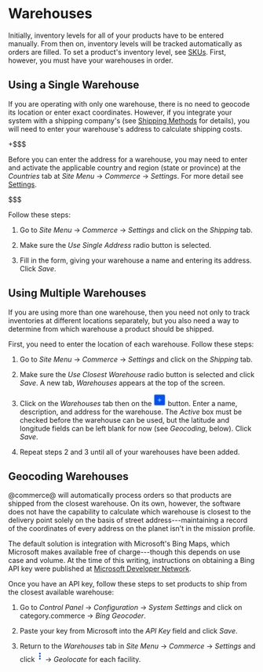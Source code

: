 # Warehouses

Initially, inventory levels for all of your products have to be entered
manually. From then on, inventory levels will be tracked automatically as orders
are filled. To set a product's inventory level, see
[SKUs](/web/liferay-emporio/documentation/-/knowledge_base/1.0/skus#inventory).
First, however, you must have your warehouses in order.

## Using a Single Warehouse

If you are operating with only one warehouse, there is no need to geocode its
location or enter exact coordinates. However, if you integrate your system with
a shipping company's (see 
[Shipping Methods](/web/liferay-emporio/documentation/-/knowledge_base/1-0/shipping-methods)
for details), you will need to enter your warehouse's address to calculate
shipping costs.

+$$$

Before you can enter the address for a warehouse, you may need to enter and
activate the applicable country and region (state or province) at the
*Countries* tab at *Site Menu* &rarr; *Commerce* &rarr; *Settings*. For more
detail see
[Settings](/web/liferay-emporio/documentation/-knowledge_base/1-0/countries).

$$$

Follow these steps:

1.  Go to *Site Menu* &rarr; *Commerce* &rarr; *Settings* and click on the
    *Shipping* tab.

2.  Make sure the *Use Single Address* radio button is selected.

3.  Fill in the form, giving your warehouse a name and entering its address.
    Click *Save*.

## Using Multiple Warehouses [](id=using-multiple-warehouses)

If you are using more than one warehouse, then you need not only to track
inventories at different locations separately, but you also need a way to
determine from which warehouse a product should be shipped.

First, you need to enter the location of each warehouse. Follow these steps:

1.  Go to *Site Menu* &rarr; *Commerce* &rarr; *Settings* and click on the
    *Shipping* tab.

2.  Make sure the *Use Closest Warehouse* radio button is selected and click
    *Save*. A new tab, *Warehouses* appears at the top of the screen.

3.  Click on the *Warehouses* tab then on the ![Add](../images/icon-add.png)
    button. Enter a name, description, and address for the warehouse. The
    *Active* box must be checked before the warehouse can be used, but the
    latitude and longitude fields can be left blank for now (see *Geocoding*,
    below). Click *Save*.

4.  Repeat steps 2 and 3 until all of your warehouses have been added.

## Geocoding Warehouses [](id=geocoding-warehouses)

@commerce@ will automatically process orders so that products are shipped from
the closest warehouse. On its own, however, the software does not have the
capability to calculate which warehouse is closest to the delivery point solely
on the basis of street address---maintaining a record of the coordinates of
every address on the planet isn't in the mission profile.

The default solution is integration with Microsoft's Bing Maps, which Microsoft
makes available free of charge---though this depends on use case and volume. At
the time of this writing, instructions on obtaining a Bing API key were
published at 
[Microsoft Developer Network](https://msdn.microsoft.com/en-us/library/ff428642.aspx).

Once you have an API key, follow these steps to set products to ship from the
closest available warehouse:

1.  Go to *Control Panel* &rarr; *Configuration* &rarr; *System Settings* and
    click on category.commerce &rarr; *Bing Geocoder*.

2.  Paste your key from Microsoft into the *API Key* field and click *Save*.

3.  Return to the *Warehouses* tab in *Site Menu* &rarr; *Commerce* &rarr;
    *Settings* and click ![options](../images/icon-options.png) &rarr;
    *Geolocate* for each facility.
